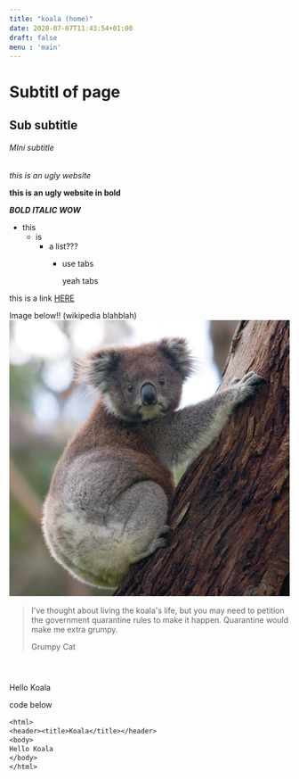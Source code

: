 ```yaml
---
title: "koala (home)"
date: 2020-07-07T11:43:54+01:00
draft: false
menu : 'main'
---
```


# Subtitl of page
## Sub subtitle 
###### MIni subtitle

_this is an ugly website_ 

__this is an ugly website in bold__

_**BOLD ITALIC WOW**_

- this
  - is 
    - a list???
    	- use tabs 
    		
    		 yeah tabs

this is a link [HERE](http://www.koalastothemax.com/)

Image below!! (wikipedia blahblah)
![IMAGE HERE](k.jpg)

> I've thought about living the koala's life, but you may need to petition the government quarantine rules to make it happen. Quarantine would make me extra grumpy.
> 
> Grumpy Cat

<html>
<header><title>Koala</title></header>
<body>
Hello Koala
</body>
</html>

code below 

```
<html>
<header><title>Koala</title></header>
<body>
Hello Koala
</body>
</html>
```




